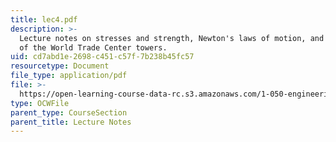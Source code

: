```yaml
---
title: lec4.pdf
description: >-
  Lecture notes on stresses and strength, Newton's laws of motion, and the fall
  of the World Trade Center towers.
uid: cd7abd1e-2698-c451-c57f-7b238b45fc57
resourcetype: Document
file_type: application/pdf
file: >-
  https://open-learning-course-data-rc.s3.amazonaws.com/1-050-engineering-mechanics-i-fall-2007/cd7abd1e2698c451c57f7b238b45fc57_lec4.pdf
type: OCWFile
parent_type: CourseSection
parent_title: Lecture Notes
---
```

